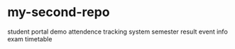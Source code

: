# my-second-repo
student portal demo
attendence tracking system
semester result
event info
exam timetable
